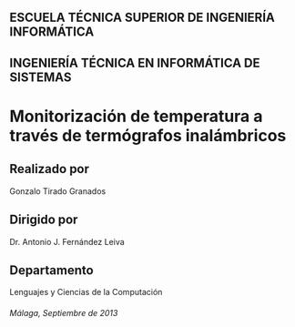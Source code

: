 ESCUELA TÉCNICA SUPERIOR DE INGENIERÍA INFORMÁTICA
--------------------------------------------------

INGENIERÍA TÉCNICA EN INFORMÁTICA DE SISTEMAS
---------------------------------------------

Monitorización de temperatura a través de termógrafos inalámbricos
==================================================================


Realizado por
-------------
Gonzalo Tirado Granados


Dirigido por
------------
Dr. Antonio J. Fernández Leiva


Departamento
------------
Lenguajes y Ciencias de la Computación


###### Málaga, Septiembre de 2013 ######
